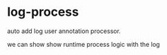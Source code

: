 # log-process

auto add log user annotation processor.

we can show show runtime process logic with the log
